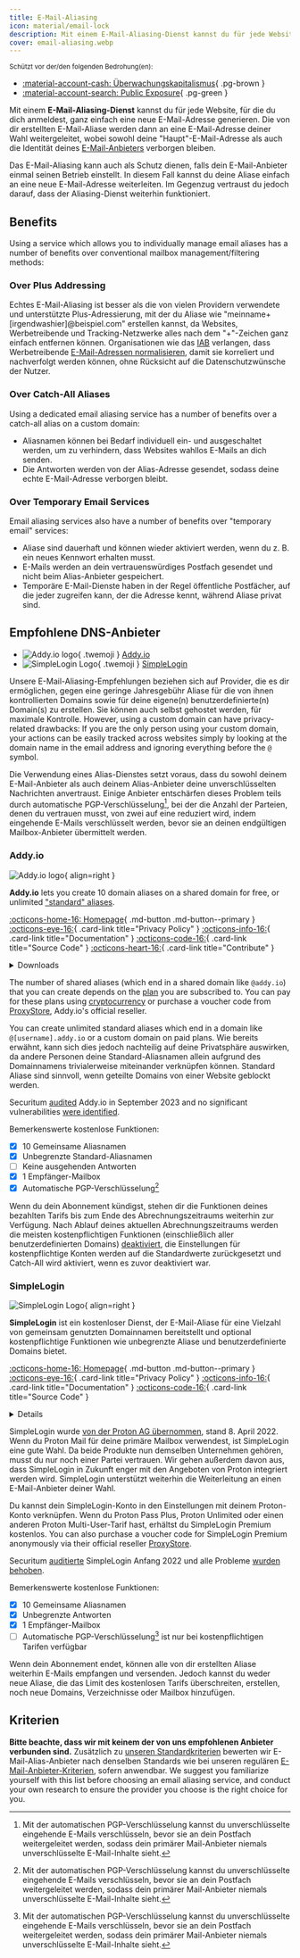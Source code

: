 ```yaml
---
title: E-Mail-Aliasing
icon: material/email-lock
description: Mit einem E-Mail-Aliasing-Dienst kannst du für jede Website, für die du dich anmeldest, ganz einfach eine neue E-Mail-Adresse generieren.
cover: email-aliasing.webp
---
```


<small>Schützt vor der/den folgenden Bedrohung(en):</small>

- [:material-account-cash: Überwachungskapitalismus](basics/common-threats.md#surveillance-as-a-business-model){ .pg-brown }
- [:material-account-search: Public Exposure](basics/common-threats.md#limiting-public-information){ .pg-green }

Mit einem **E-Mail-Aliasing-Dienst** kannst du für jede Website, für die du dich anmeldest, ganz einfach eine neue E-Mail-Adresse generieren. Die von dir erstellten E-Mail-Aliase werden dann an eine E-Mail-Adresse deiner Wahl weitergeleitet, wobei sowohl deine "Haupt"-E-Mail-Adresse als auch die Identität deines [E-Mail-Anbieters](email.md) verborgen bleiben.

Das E-Mail-Aliasing kann auch als Schutz dienen, falls dein E-Mail-Anbieter einmal seinen Betrieb einstellt. In diesem Fall kannst du deine Aliase einfach an eine neue E-Mail-Adresse weiterleiten. Im Gegenzug vertraust du jedoch darauf, dass der Aliasing-Dienst weiterhin funktioniert.

## Benefits

Using a service which allows you to individually manage email aliases has a number of benefits over conventional mailbox management/filtering methods:

### Over Plus Addressing

Echtes E-Mail-Aliasing ist besser als die von vielen Providern verwendete und unterstützte Plus-Adressierung, mit der du Aliase wie "meinname+[irgendwashier]@beispiel.com" erstellen kannst, da Websites, Werbetreibende und Tracking-Netzwerke alles nach dem "+"-Zeichen ganz einfach entfernen können. Organisationen wie das [IAB](https://de.wikipedia.org/wiki/Interactive_Advertising_Bureau) verlangen, dass Werbetreibende [E-Mail-Adressen normalisieren](https://shkspr.mobi/blog/2023/01/the-iab-loves-tracking-users-but-it-hates-users-tracking-them), damit sie korreliert und nachverfolgt werden können, ohne Rücksicht auf die Datenschutzwünsche der Nutzer.

### Over Catch-All Aliases

Using a dedicated email aliasing service has a number of benefits over a catch-all alias on a custom domain:

- Aliasnamen können bei Bedarf individuell ein- und ausgeschaltet werden, um zu verhindern, dass Websites wahllos E-Mails an dich senden.
- Die Antworten werden von der Alias-Adresse gesendet, sodass deine echte E-Mail-Adresse verborgen bleibt.

### Over Temporary Email Services

Email aliasing services also have a number of benefits over "temporary email" services:

- Aliase sind dauerhaft und können wieder aktiviert werden, wenn du z. B. ein neues Kennwort erhalten musst.
- E-Mails werden an dein vertrauenswürdiges Postfach gesendet und nicht beim Alias-Anbieter gespeichert.
- Temporäre E-Mail-Dienste haben in der Regel öffentliche Postfächer, auf die jeder zugreifen kann, der die Adresse kennt, während Aliase privat sind.

## Empfohlene DNS-Anbieter

<div class="grid cards" markdown>

- ![Addy.io logo](assets/img/email-aliasing/addy.svg){ .twemoji } [Addy.io](email-aliasing.md#addyio)
- ![SimpleLogin Logo](assets/img/email-aliasing/simplelogin.svg){ .twemoji } [SimpleLogin](email-aliasing.md#simplelogin)

</div>

Unsere E-Mail-Aliasing-Empfehlungen beziehen sich auf Provider, die es dir ermöglichen, gegen eine geringe Jahresgebühr Aliase für die von ihnen kontrollierten Domains sowie für deine eigene(n) benutzerdefinierte(n) Domain(s) zu erstellen. Sie können auch selbst gehostet werden, für maximale Kontrolle. However, using a custom domain can have privacy-related drawbacks: If you are the only person using your custom domain, your actions can be easily tracked across websites simply by looking at the domain name in the email address and ignoring everything before the `@` symbol.

Die Verwendung eines Alias-Dienstes setzt voraus, dass du sowohl deinem E-Mail-Anbieter als auch deinem Alias-Anbieter deine unverschlüsselten Nachrichten anvertraust. Einige Anbieter entschärfen dieses Problem teils durch automatische PGP-Verschlüsselung[^1], bei der die Anzahl der Parteien, denen du vertrauen musst, von zwei auf eine reduziert wird, indem eingehende E-Mails verschlüsselt werden, bevor sie an deinen endgültigen Mailbox-Anbieter übermittelt werden.

### Addy.io

<div class="admonition recommendation" markdown>

![Addy.io logo](assets/img/email-aliasing/addy.svg){ align=right }

**Addy.io** lets you create 10 domain aliases on a shared domain for free, or unlimited ["standard" aliases](https://addy.io/faq/#what-is-a-standard-alias).

[:octicons-home-16: Homepage](https://addy.io){ .md-button .md-button--primary }
[:octicons-eye-16:](https://addy.io/privacy){ .card-link title="Privacy Policy" }
[:octicons-info-16:](https://addy.io/faq){ .card-link title="Documentation" }
[:octicons-code-16:](https://github.com/anonaddy){ .card-link title="Source Code" }
[:octicons-heart-16:](https://addy.io/donate){ .card-link title="Contribute" }

<details class="downloads" markdown>
<summary>Downloads</summary>

- [:simple-googleplay: Google Play](https://addy.io/faq/#is-there-an-android-app)
- [:simple-appstore: App Store](https://addy.io/faq/#is-there-an-ios-app)
- [:simple-firefoxbrowser: Firefox](https://addons.mozilla.org/de/firefox/addon/addy_io/)
- [:simple-googlechrome: Chrome](https://chrome.google.com/webstore/detail/iadbdpnoknmbdeolbapdackdcogdmjpe)

</details>

</div>

The number of shared aliases (which end in a shared domain like `@addy.io`) that you can create depends on the [plan](https://addy.io/#pricing) you are subscribed to. You can pay for these plans using [cryptocurrency](https://addy.io/help/subscribing-with-cryptocurrency) or purchase a voucher code from [ProxyStore](https://addy.io/help/voucher-codes), Addy.io's official reseller.

You can create unlimited standard aliases which end in a domain like `@[username].addy.io` or a custom domain on paid plans. Wie bereits erwähnt, kann sich dies jedoch nachteilig auf deine Privatsphäre auswirken, da andere Personen deine Standard-Aliasnamen allein aufgrund des Domainnamens trivialerweise miteinander verknüpfen können. Standard Aliase sind sinnvoll, wenn geteilte Domains von einer Website geblockt werden.

Securitum [audited](https://addy.io/blog/addy-io-passes-independent-security-audit) Addy.io in September 2023 and no significant vulnerabilities [were identified](https://addy.io/addy-io-security-audit.pdf).

Bemerkenswerte kostenlose Funktionen:

- [x] 10 Gemeinsame Aliasnamen
- [x] Unbegrenzte Standard-Aliasnamen
- [ ] Keine ausgehenden Antworten
- [x] 1 Empfänger-Mailbox
- [x] Automatische PGP-Verschlüsselung[^1]

Wenn du dein Abonnement kündigst, stehen dir die Funktionen deines bezahlten Tarifs bis zum Ende des Abrechnungszeitraums weiterhin zur Verfügung. Nach Ablauf deines aktuellen Abrechnungszeitraums werden die meisten kostenpflichtigen Funktionen (einschließlich aller benutzerdefinierten Domains) [deaktiviert](https://addy.io/faq/#what-happens-if-i-have-a-subscription-but-then-cancel-it), die Einstellungen für kostenpflichtige Konten werden auf die Standardwerte zurückgesetzt und Catch-All wird aktiviert, wenn es zuvor deaktiviert war.

### SimpleLogin

<div class="admonition recommendation" markdown>

![SimpleLogin Logo](assets/img/email-aliasing/simplelogin.svg){ align=right }

**SimpleLogin** ist ein kostenloser Dienst, der E-Mail-Aliase für eine Vielzahl von gemeinsam genutzten Domainnamen bereitstellt und optional kostenpflichtige Funktionen wie unbegrenzte Aliase und benutzerdefinierte Domains bietet.

[:octicons-home-16: Homepage](https://simplelogin.io){ .md-button .md-button--primary }
[:octicons-eye-16:](https://simplelogin.io/privacy){ .card-link title="Privacy Policy" }
[:octicons-info-16:](https://simplelogin.io/docs){ .card-link title="Documentation" }
[:octicons-code-16:](https://github.com/simple-login){ .card-link title="Source Code" }

<details class="downloads" markdown>
<0>Downloads</0>

- [:simple-googleplay: Google Play](https://play.google.com/store/apps/details?id=io.simplelogin.android)
- [:simple-appstore: App Store](https://apps.apple.com/app/id1494359858)
- [:simple-github: GitHub](https://github.com/simple-login/Simple-Login-Android/releases)
- [:simple-firefoxbrowser: Firefox](https://addons.mozilla.org/de/firefox/addon/simplelogin)
- [:simple-googlechrome: Chrome](https://chrome.google.com/webstore/detail/dphilobhebphkdjbpfohgikllaljmgbn)
- [:fontawesome-brands-edge: Edge](https://microsoftedge.microsoft.com/addons/detail/diacfpipniklenphgljfkmhinphjlfff)
- [:simple-safari: Safari](https://apps.apple.com/app/id6475835429)

</details>

</div>

SimpleLogin wurde [von der Proton AG übernommen](https://proton.me/news/proton-and-simplelogin-join-forces), stand 8. April 2022. Wenn du Proton Mail für deine primäre Mailbox verwendest, ist SimpleLogin eine gute Wahl. Da beide Produkte nun demselben Unternehmen gehören, musst du nur noch einer Partei vertrauen. Wir gehen außerdem davon aus, dass SimpleLogin in Zukunft enger mit den Angeboten von Proton integriert werden wird. SimpleLogin unterstützt weiterhin die Weiterleitung an einen E-Mail-Anbieter deiner Wahl.

Du kannst dein SimpleLogin-Konto in den Einstellungen mit deinem Proton-Konto verknüpfen. Wenn du Proton Pass Plus, Proton Unlimited oder einen anderen Proton Multi-User-Tarif hast, erhältst du SimpleLogin Premium kostenlos. You can also purchase a voucher code for SimpleLogin Premium anonymously via their official reseller [ProxyStore](https://simplelogin.io/faq).

Securitum [auditierte](https://simplelogin.io/blog/security-audit) SimpleLogin Anfang 2022 und alle Probleme [wurden behoben](https://simplelogin.io/audit2022/web.pdf).

Bemerkenswerte kostenlose Funktionen:

- [x] 10 Gemeinsame Aliasnamen
- [x] Unbegrenzte Antworten
- [x] 1 Empfänger-Mailbox
- [ ] Automatische PGP-Verschlüsselung[^1] ist nur bei kostenpflichtigen Tarifen verfügbar

Wenn dein Abonnement endet, können alle von dir erstellten Aliase weiterhin E-Mails empfangen und versenden. Jedoch kannst du weder neue Aliase, die das Limit des kostenlosen Tarifs überschreiten, erstellen, noch neue Domains, Verzeichnisse oder Mailbox hinzufügen.

## Kriterien

**Bitte beachte, dass wir mit keinem der von uns empfohlenen Anbieter verbunden sind.** Zusätzlich zu [unseren Standardkriterien](about/criteria.md) bewerten wir E-Mail-Alias-Anbieter nach denselben Standards wie bei unseren regulären [E-Mail-Anbieter-Kriterien](email.md#criteria), sofern anwendbar. We suggest you familiarize yourself with this list before choosing an email aliasing service, and conduct your own research to ensure the provider you choose is the right choice for you.

[^1]: Mit der automatischen PGP-Verschlüsselung kannst du unverschlüsselte eingehende E-Mails verschlüsseln, bevor sie an dein Postfach weitergeleitet werden, sodass dein primärer Mail-Anbieter niemals unverschlüsselte E-Mail-Inhalte sieht.
